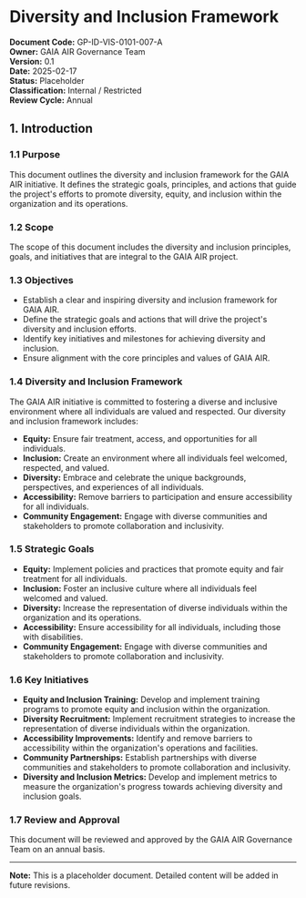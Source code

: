 # Diversity and Inclusion Framework

**Document Code:** GP-ID-VIS-0101-007-A  
**Owner:** GAIA AIR Governance Team  
**Version:** 0.1  
**Date:** 2025-02-17  
**Status:** Placeholder  
**Classification:** Internal / Restricted  
**Review Cycle:** Annual  

## 1. Introduction

### 1.1 Purpose
This document outlines the diversity and inclusion framework for the GAIA AIR initiative. It defines the strategic goals, principles, and actions that guide the project's efforts to promote diversity, equity, and inclusion within the organization and its operations.

### 1.2 Scope
The scope of this document includes the diversity and inclusion principles, goals, and initiatives that are integral to the GAIA AIR project.

### 1.3 Objectives
- Establish a clear and inspiring diversity and inclusion framework for GAIA AIR.
- Define the strategic goals and actions that will drive the project's diversity and inclusion efforts.
- Identify key initiatives and milestones for achieving diversity and inclusion.
- Ensure alignment with the core principles and values of GAIA AIR.

### 1.4 Diversity and Inclusion Framework
The GAIA AIR initiative is committed to fostering a diverse and inclusive environment where all individuals are valued and respected. Our diversity and inclusion framework includes:

- **Equity:** Ensure fair treatment, access, and opportunities for all individuals.
- **Inclusion:** Create an environment where all individuals feel welcomed, respected, and valued.
- **Diversity:** Embrace and celebrate the unique backgrounds, perspectives, and experiences of all individuals.
- **Accessibility:** Remove barriers to participation and ensure accessibility for all individuals.
- **Community Engagement:** Engage with diverse communities and stakeholders to promote collaboration and inclusivity.

### 1.5 Strategic Goals
- **Equity:** Implement policies and practices that promote equity and fair treatment for all individuals.
- **Inclusion:** Foster an inclusive culture where all individuals feel welcomed and valued.
- **Diversity:** Increase the representation of diverse individuals within the organization and its operations.
- **Accessibility:** Ensure accessibility for all individuals, including those with disabilities.
- **Community Engagement:** Engage with diverse communities and stakeholders to promote collaboration and inclusivity.

### 1.6 Key Initiatives
- **Equity and Inclusion Training:** Develop and implement training programs to promote equity and inclusion within the organization.
- **Diversity Recruitment:** Implement recruitment strategies to increase the representation of diverse individuals within the organization.
- **Accessibility Improvements:** Identify and remove barriers to accessibility within the organization's operations and facilities.
- **Community Partnerships:** Establish partnerships with diverse communities and stakeholders to promote collaboration and inclusivity.
- **Diversity and Inclusion Metrics:** Develop and implement metrics to measure the organization's progress towards achieving diversity and inclusion goals.

### 1.7 Review and Approval
This document will be reviewed and approved by the GAIA AIR Governance Team on an annual basis.

---

**Note:** This is a placeholder document. Detailed content will be added in future revisions.
